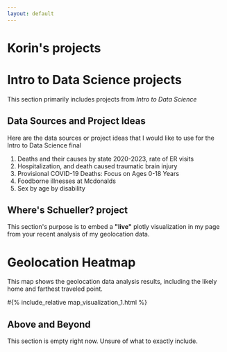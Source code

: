 ```yaml
---
layout: default
---
```


# Korin's projects

# Intro to Data Science projects
This section primarily includes projects from _Intro to Data Science_

## Data Sources and Project Ideas
Here are the data sources or project ideas that I would like to use for the Intro to Data Science final
1. Deaths and their causes by state 2020-2023, rate of ER visits
2. Hospitalization, and death caused traumatic brain injury
3. Provisional COVID-19 Deaths: Focus on Ages 0-18 Years
4. Foodborne illnesses at Mcdonalds
5. Sex by age by disability

## Where's Schueller? project
This section's purpose is to embed a **"live"** plotly visualization in my page from your recent analysis of my geolocation data.

# Geolocation Heatmap

This map shows the geolocation data analysis results, including the likely home and farthest traveled point.

#{% include_relative map_visualization_1.html %}

<html src="_includes/vis.html">



## Above and Beyond
This section is empty right now. Unsure of what to exactly include. 
